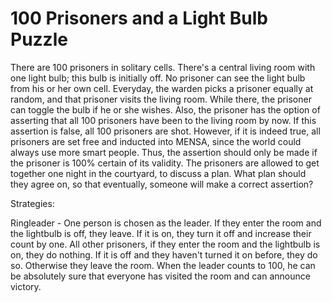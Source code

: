 # 100 Prisoners and a Light Bulb Puzzle
There are 100 prisoners in solitary cells. There's a central living room with one light bulb; this bulb is initially off. No prisoner can see the light bulb from his or her own cell. Everyday, the warden picks a prisoner equally at random, and that prisoner visits the living room. While there, the prisoner can toggle the bulb if he or she wishes. Also, the prisoner has the option of asserting that all 100 prisoners have been to the living room by now. If this assertion is false, all 100 prisoners are shot. However, if it is indeed true, all prisoners are set free and inducted into MENSA, since the world could always use more smart people. Thus, the assertion should only be made if the prisoner is 100% certain of its validity. The prisoners are allowed to get together one night in the courtyard, to discuss a plan. What plan should they agree on, so that eventually, someone will make a correct assertion?

Strategies:

  Ringleader - One person is chosen as the leader.  If they enter the room and the lightbulb is off, they leave.  If it is on, they turn it off and increase their count by one.  All other prisoners, if they enter the room and the lightbulb is on, they do nothing.  If it is off and they haven't turned it on before, they do so.  Otherwise they leave the room.  When the leader counts to 100, he can be absolutely sure that everyone has visited the room and can announce victory.
